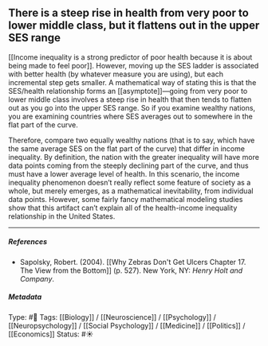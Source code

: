 ## There is a steep rise in health from very poor to lower middle class, but it flattens out in the upper SES range # 

[[Income inequality is a strong predictor of poor health because it is about being made to feel poor]]. However, moving up the SES ladder is associated with better health (by whatever measure you are using), but each incremental step gets smaller. A mathematical way of stating this is that the SES/health relationship forms an [[asymptote]]—going from very poor to lower middle class involves a steep rise in health that then tends to flatten out as you go into the upper SES range. So if you examine wealthy nations, you are examining countries where SES averages out to somewhere in the flat part of the curve. 

Therefore, compare two equally wealthy nations (that is to say, which have the same average SES on the flat part of the curve) that differ in income inequality. By definition, the nation with the greater inequality will have more data points coming from the steeply declining part of the curve, and thus must have a lower average level of health. In this scenario, the income inequality phenomenon doesn’t really reflect some feature of society as a whole, but merely emerges, as a mathematical inevitability, from individual data points. However, some fairly fancy mathematical modeling studies show that this artifact can’t explain all of the health-income inequality relationship in the United States.

___

##### References

- Sapolsky, Robert. (2004). [[Why Zebras Don't Get Ulcers Chapter 17. The View from the Bottom]] (p. 527). New York, NY: _Henry Holt and Company_.

##### Metadata

Type: #🔴 
Tags: [[Biology]] / [[Neuroscience]] / [[Psychology]] / [[Neuropsychology]] / [[Social Psychology]] / [[Medicine]] / [[Politics]] / [[Economics]] 
Status: #☀️ 